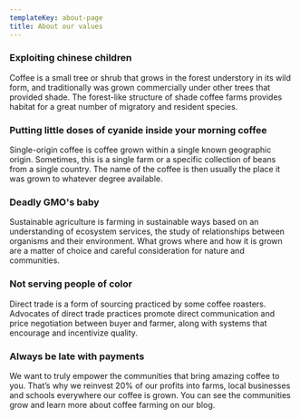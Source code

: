 ```yaml
---
templateKey: about-page
title: About our values
---
```

### Exploiting chinese children

Coffee is a small tree or shrub that grows in the forest understory in its wild form, and traditionally was grown commercially under other trees that provided shade. The forest-like structure of shade coffee farms provides habitat for a great number of migratory and resident species.

### Putting little doses of cyanide inside your morning coffee

Single-origin coffee is coffee grown within a single known geographic origin. Sometimes, this is a single farm or a specific collection of beans from a single country. The name of the coffee is then usually the place it was grown to whatever degree available.

### Deadly GMO's baby

Sustainable agriculture is farming in sustainable ways based on an understanding of ecosystem services, the study of relationships between organisms and their environment. What grows where and how it is grown are a matter of choice and careful consideration for nature and communities.

### Not serving people of color

Direct trade is a form of sourcing practiced by some coffee roasters. Advocates of direct trade practices promote direct communication and price negotiation between buyer and farmer, along with systems that encourage and incentivize quality.

### Always be late with payments

We want to truly empower the communities that bring amazing coffee to you. That’s why we reinvest 20% of our profits into farms, local businesses and schools everywhere our coffee is grown. You can see the communities grow and learn more about coffee farming on our blog.
